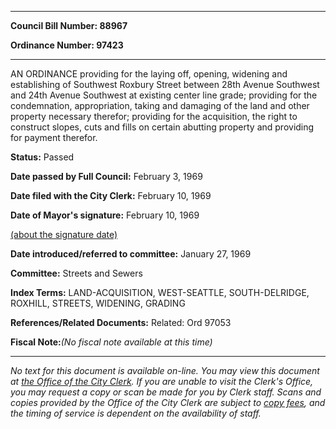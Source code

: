 

********

**Council Bill Number: 88967**
   
**Ordinance Number: 97423**
********

 AN ORDINANCE providing for the laying off, opening, widening and establishing of Southwest Roxbury Street between 28th Avenue Southwest and 24th Avenue Southwest at existing center line grade; providing for the condemnation, appropriation, taking and damaging of the land and other property necessary therefor; providing for the acquisition, the right to construct slopes, cuts and fills on certain abutting property and providing for payment therefor.

**Status:** Passed
   
**Date passed by Full Council:** February 3, 1969
   
**Date filed with the City Clerk:** February 10, 1969
   
**Date of Mayor's signature:** February 10, 1969
   
[(about the signature date)](/~public/approvaldate.htm)
   
   
   
**Date introduced/referred to committee:** January 27, 1969
   
**Committee:** Streets and Sewers
   
   
**Index Terms:** LAND-ACQUISITION, WEST-SEATTLE, SOUTH-DELRIDGE, ROXHILL, STREETS, WIDENING, GRADING

**References/Related Documents:** Related: Ord 97053

**Fiscal Note:**_(No fiscal note available at this time)_
********

_No text for this document is available on-line. You may view this document at [the Office of the City Clerk](http://www.seattle.gov/leg/clerk/contactUs.htm). If you are unable to visit the Clerk's Office, you may request a copy or scan be made for you by Clerk staff. Scans and copies provided by the Office of the City Clerk are subject to [copy fees](http://clerk.seattle.gov/~public/clerkfees.htm), and the timing of service is dependent on the availability of staff._

